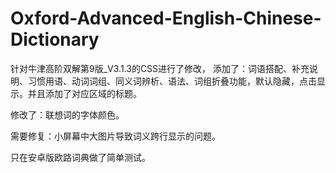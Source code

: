 # Oxford-Advanced-English-Chinese-Dictionary
针对牛津高阶双解第9版_V3.1.3的CSS进行了修改，
添加了：词语搭配、补充说明、习惯用语、动词词组、同义词辨析、语法、词组折叠功能，默认隐藏，点击显示。并且添加了对应区域的标题。

修改了：联想词的字体颜色。

需要修复：小屏幕中大图片导致词义跨行显示的问题。

只在安卓版欧路词典做了简单测试。
